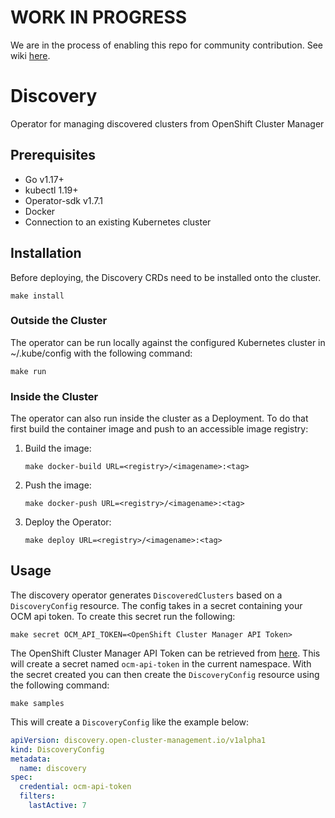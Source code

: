 [comment]: # ( Copyright Contributors to the Open Cluster Management project )

# WORK IN PROGRESS

We are in the process of enabling this repo for community contribution. See wiki [here](https://open-cluster-management.io/concepts/architecture/).

# Discovery

Operator for managing discovered clusters from OpenShift Cluster Manager

## Prerequisites

- Go v1.17+
- kubectl 1.19+
- Operator-sdk v1.7.1
- Docker
- Connection to an existing Kubernetes cluster

## Installation

Before deploying, the Discovery CRDs need to be installed onto the cluster.

```shell
make install
```

### Outside the Cluster

The operator can be run locally against the configured Kubernetes cluster in ~/.kube/config with the following command:

```shell
make run
```

### Inside the Cluster

The operator can also run inside the cluster as a Deployment. To do that first build the container image and push to an accessible image registry:

1. Build the image:
    ```shell
    make docker-build URL=<registry>/<imagename>:<tag>
    ```
2. Push the image:
    ```shell
    make docker-push URL=<registry>/<imagename>:<tag>
    ```
3. Deploy the Operator:
    ```shell
    make deploy URL=<registry>/<imagename>:<tag>
    ```

## Usage

The discovery operator generates `DiscoveredClusters` based on a `DiscoveryConfig` resource. The config takes in a secret containing your OCM api token. To create this secret run the following:

```shell
make secret OCM_API_TOKEN=<OpenShift Cluster Manager API Token>
```

The OpenShift Cluster Manager API Token can be retrieved from [here](https://cloud.redhat.com/openshift/token). This will create a secret named `ocm-api-token` in the current namespace. With the secret created you can then create the `DiscoveryConfig` resource using the following command:

```shell
make samples
```

This will create a `DiscoveryConfig` like the example below:

```yaml
apiVersion: discovery.open-cluster-management.io/v1alpha1
kind: DiscoveryConfig
metadata:
  name: discovery
spec:
  credential: ocm-api-token
  filters:
    lastActive: 7
```
